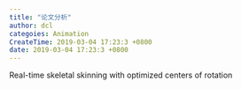 ```yaml
---
title: "论文分析"
author: dcl
categoies: Animation
CreateTime: 2019-03-04 17:23:3 +0800
date: 2019-03-04 17:23:3 +0800
---
```

Real-time skeletal skinning with optimized centers of rotation


